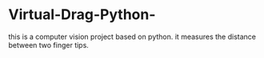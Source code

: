 # Virtual-Drag-Python-
this is a computer vision project based on python. it measures the distance between two finger tips.
